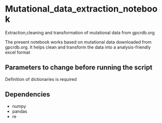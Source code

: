 # Mutational_data_extraction_notebook
Extraction,cleaning and transformation of mutational data from gpcrdb.org

The present notebook works based on mutational data downloaded from gpcrdb.org. It helps clean and transform the data into a analysis-friendly excel format

## Parameters to change before running the script
Definition of dictionaries is required

## Dependencies

+ numpy
+ pandas
+ re
